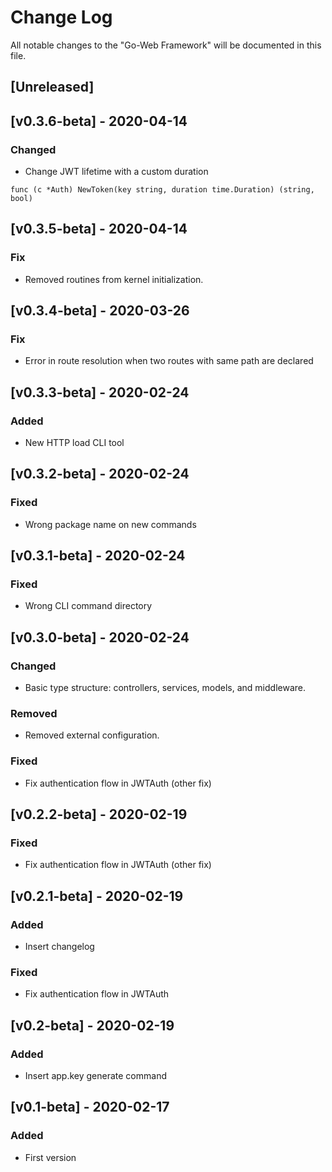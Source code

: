 # Change Log

All notable changes to the "Go-Web Framework" will be documented in this file.

## [Unreleased]

## [v0.3.6-beta] - 2020-04-14
### Changed 
- Change JWT lifetime with a custom duration

`func (c *Auth) NewToken(key string, duration time.Duration) (string, bool)`

## [v0.3.5-beta] - 2020-04-14
### Fix 
- Removed routines from kernel initialization.

## [v0.3.4-beta] - 2020-03-26
### Fix 
- Error in route resolution when two routes with same path are declared

## [v0.3.3-beta] - 2020-02-24
### Added 
- New HTTP load CLI tool

## [v0.3.2-beta] - 2020-02-24
### Fixed
- Wrong package name on new commands

## [v0.3.1-beta] - 2020-02-24
### Fixed
- Wrong CLI command directory

## [v0.3.0-beta] - 2020-02-24
### Changed
- Basic type structure: controllers, services, models, and middleware.

### Removed
- Removed external configuration.

### Fixed
- Fix authentication flow in JWTAuth (other fix)

## [v0.2.2-beta] - 2020-02-19
### Fixed
- Fix authentication flow in JWTAuth (other fix)

## [v0.2.1-beta] - 2020-02-19
### Added
- Insert changelog

### Fixed
- Fix authentication flow in JWTAuth

## [v0.2-beta] - 2020-02-19
### Added
- Insert app.key generate command

## [v0.1-beta] - 2020-02-17
### Added
- First version
